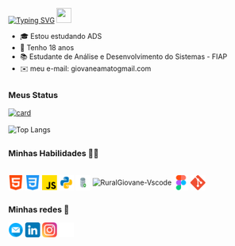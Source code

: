 [![Typing SVG](https://readme-typing-svg.demolab.com?font=Audiowide&size=30&duration=3000&pause=900&color=F70000&background=FF000000&center=true&vCenter=true&width=200&height=25&lines=Bem+vindo+)](https://git.io/typing-svg) <img src="https://raw.githubusercontent.com/MartinHeinz/MartinHeinz/master/wave.gif" width="30px" height="30px">


- 🎓 Estou estudando ADS
- :tada: Tenho 18 anos
- 📚 Estudante de Análise e Desenvolvimento do Sistemas - FIAP
- ✉️ meu e-mail: giovaneamatogmail.com

##
### Meus Status 

  [![card](https://github-readme-stats.vercel.app/api?username=ruralgiovane&theme=shadow_red&show_icons=true)](https://github.com/ruralgiovane/)
  <br>
  <br>
  ![Top Langs](https://github-readme-stats.vercel.app/api/top-langs/?username=ruralgiovane&anuraghazra&layout=compact&theme=shadow_red&hide_progress=true)


##
  
### Minhas Habilidades 🧑‍💻
<div style="display: inline"><br>
  <img align="center" alt="RuralGiovane-HTML" height="30" width="30" margin-top="10" src="tecnology-images/html.png">
  <img align="center" alt="RuralGiovane-CSS" height="30" width="30" margin-top="10" src="tecnology-images/css-3.png">
  <img align="center" alt="RuralGiovane-JS" height="30" width="30" margin-top="10" src="tecnology-images/js.png">
  <img align="center" alt="RuralGiovane-Python" height="30" width="30" margin-top="10" src="tecnology-images/python.png">
  <img align="center" alt="RuralGiovane-OracleSQLDevloper" height="30" width="30" margin-top="10" src="tecnology-images/sql-developer-icon.png" />
  <img align="center" alt="RuralGiovane-Vscode" height="30" width="30" margin-top="10" src="https://cdn.jsdelivr.net/gh/devicons/devicon/icons/vscode/vscode-original.svg" />
  <img align="center" alt="RuralGiovane-Figma" height="30" width="30" margin-top="10" src="tecnology-images/figma.png" />
  <img align="center" alt="RuralGiovane-Git" height="30" width="30" margin-top="10" src="tecnology-images/Git-Icon.png" />  

##

### Minhas redes 📱
  
<div> 
  <a href = "mailto:giovaneamato@gmail.com"><img src="social-media-images/email.png" height="30" width="30" margin-top="10" target="_blank"></a>
  <a href="https://www.linkedin.com/in/giovane-amato-276217306"><img src="social-media-images/linkedin.png" height="30" width="30" margin-top="10" target="_blank"></a>
  <a href="https://www.instagram.com/rural_giovane"><img src="social-media-images/instagram.png" height="30" width="30" margin-top="10" target="_blank"></a>
  <a href="https://github.com/RuralGiovane"><img src="social-media-images/github.png" height="30" width="30" margin-top="10" margin-right="10" target="_blank"></a>
</div>
